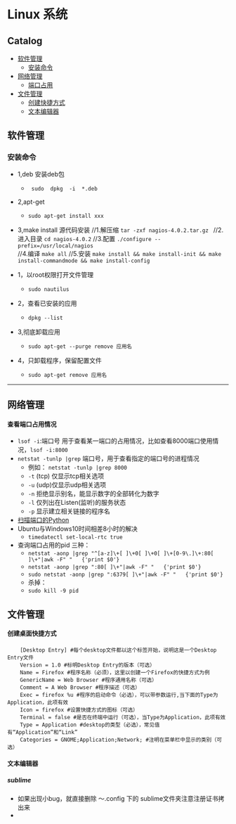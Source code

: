 # Linux 系统
## Catalog
- [软件管理](#软件管理)
    - [安装命令](#安装命令)
- [网络管理](#网络管理)
    - [端口占用](#查看端口占用情况)
- [文件管理](#文件管理)
    - [创建快捷方式](#创建桌面快捷方式)
    - [文本编辑器](#文本编辑器)


## 软件管理
### 安装命令
- 1,deb 安装deb包
	- ` sudo  dpkg  -i  *.deb`
-  2,apt-get
	- `sudo apt-get install xxx`
- 3,make install 源代码安装
	    //1.解压缩
		`tar -zxf nagios-4.0.2.tar.gz ` 
		//2.进入目录
		`cd nagios-4.0.2`
		//3.配置
		`./configure --prefix=/usr/local/nagios  `   
		//4.编译
		`make all`
		//5.安装
		`make install && make install-init && make install-commandmode && make install-config`
		
- 1，以root权限打开文件管理
	-  `sudo nautilus`
- 2，查看已安装的应用
	- `dpkg --list`
- 3,彻底卸载应用
	- `sudo apt-get --purge remove 应用名`
- 4，只卸载程序，保留配置文件
	- `sudo apt-get remove 应用名`

*********************
## 网络管理
#### 查看端口占用情况
- `lsof -i`:端口号 用于查看某一端口的占用情况，比如查看8000端口使用情况，`lsof -i:8000`
- `netstat -tunlp |grep` 端口号，用于查看指定的端口号的进程情况
    - 例如： `netstat -tunlp |grep 8000`
    - `-t` (tcp) 仅显示tcp相关选项
    - `-u` (udp)仅显示udp相关选项
    - `-n` 拒绝显示别名，能显示数字的全部转化为数字
    - `-l` 仅列出在Listen(监听)的服务状态
    - `-p` 显示建立相关链接的程序名
- [扫描端口的Python](https://github.com/Kuangcp/Notes/blob/master/Python/net/netstatus.py)
- Ubuntu与Windows10时间相差8小时的解决
    - `timedatectl set-local-rtc true `
- 查询端口占用的pid 三种：
    - `netstat -aonp |grep "^[a-z]\+[ ]\+0[ ]\+0[ ]\+[0-9\.]\+:80[ ]\+"|awk -F" "   {'print $0'}`
    - `netstat -aonp |grep ":80[ ]\+"|awk -F" "   {'print $0'}`
    - `sudo netstat -aonp |grep ":6379[ ]\+"|awk -F" "   {'print $0'}`
    - 杀掉：
    - `sudo kill -9 pid`

## 文件管理
#### 创建桌面快捷方式
```
	[Desktop Entry] #每个desktop文件都以这个标签开始，说明这是一个Desktop Entry文件
	Version = 1.0 #标明Desktop Entry的版本（可选）
	Name = Firefox #程序名称（必须），这里以创建一个Firefox的快捷方式为例
	GenericName = Web Browser #程序通用名称（可选）
	Comment = A Web Browser #程序描述（可选）
	Exec = firefox %u #程序的启动命令（必选），可以带参数运行,当下面的Type为Application，此项有效
	Icon = firefox #设置快捷方式的图标（可选）
	Terminal = false #是否在终端中运行（可选），当Type为Application，此项有效
	Type = Application #desktop的类型（必选），常见值有“Application”和“Link”
	Categories = GNOME;Application;Network; #注明在菜单栏中显示的类别（可选）
```
#### 文本编辑器
##### sublime 
- 如果出现小bug，就直接删除 ～.config 下的 sublime文件夹注意注册证书拷出来
- 

